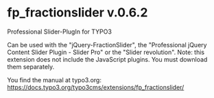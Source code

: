 # fp_fractionslider v.0.6.2
Professional Slider-PlugIn for TYPO3

Can be used with the "jQuery-FractionSlider", the "Professional jQuery Content Slider Plugin - Slider Pro" or the "Slider revolution".
Note: this extension does not include the JavaScript plugins. You must download them separately.

You find the manual at typo3.org:
https://docs.typo3.org/typo3cms/extensions/fp_fractionslider/

